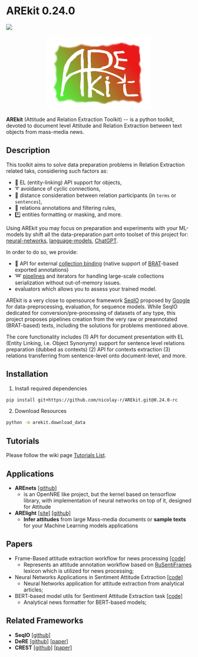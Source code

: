 # AREkit 0.24.0

![](https://img.shields.io/badge/Python-3.6-brightgreen.svg)

<p align="center">
    <img src="logo.png"/>
</p>

**AREkit** (Attitude and Relation Extraction Toolkit) --
is a python toolkit, devoted to document level Attitude and Relation Extraction between text objects from mass-media news. 

## Description

This toolkit aims to solve data preparation problems in Relation Extraction related taks, considiering such factors as:
* 🔗 EL (entity-linking) API support for objects, 
* ➰ avoidance of cyclic connections,
* :straight_ruler: distance consideration between relation participants (in `terms` or `sentences`),
* 📑 relations annotations and filtering rules,
* *️⃣ entities formatting or masking, and more.

Using AREkit you may focus on preparation and experiments with your ML-models by shift all the data-preparation part onto toolset of this project for:
[neural-networks](https://github.com/nicolay-r/AREkit/wiki/Sampling-for-Neural-Network), 
[language-models](https://github.com/nicolay-r/AREkit/wiki/Sampling-for-BERT), 
[ChatGPT](https://github.com/nicolay-r/AREkit/wiki/Sampling-for-ChatGPT).

In order to do so, we provide:
* :file_folder: API for external [collection binding](https://github.com/nicolay-r/AREkit/wiki/Binding-a-Custom-Source) (native support of [BRAT](https://brat.nlplab.org/)-based exported annotations)
* ➿ [pipelines](https://github.com/nicolay-r/AREkit/wiki/Pipelines:-Text-Opinion-Annotation) and iterators for handling large-scale collections serialization without out-of-memory issues.
* evaluators which allows you to assess your trained model.

AREkit is a very close to opensource framework [SeqIO](https://github.com/google/seqio) proposed by [Google](https://github.com/google) 
for data-preprocessing, evaluation, for sequence models.
While SeqIO dedicated for conversion/pre-processing of datasets of any type, 
this project proposes pipelines creation from the very raw or preannotated (BRAT-based) texts, including the solutions for problems mentioned above.

The core functionality includes 
(1) API for document presentation with EL (Entity Linking, i.e. Object Synonymy) support 
for sentence level relations preparation (dubbed as contexts)
(2) API for contexts extraction
(3) relations transferring from sentence-level onto document-level, and more.

## Installation 

1. Install required dependencies
```bash
pip install git+https://github.com/nicolay-r/AREkit.git@0.24.0-rc
```

2. Download Resources
```bash
python -m arekit.download_data
```

## Tutorials
Please follow the wiki page
[Tutorials List](https://github.com/nicolay-r/AREkit/wiki/Tutorials).

## Applications

* **AREnets** [[github]](https://github.com/nicolay-r/AREnets)
  * is an OpenNRE like project, but the kernel based on tensorflow library, with implementation of neural networks on top of it, designed for Attitude 
* **ARElight** [[site]](https://nicolay-r.github.io/arelight-page/) [[github]](https://github.com/nicolay-r/ARElight)
    * **Infer attitudes** from large Mass-media documents or **sample texts** for your Machine Learning models applications

## Papers
* Frame-Based attitude extraction workflow for news processing [[code]](https://github.com/nicolay-r/frame-based-attitude-extraction-workflow)
    * Represents an attitude annotation workflow based on [RuSentiFrames](https://github.com/nicolay-r/RuSentiFrames) lexicon which is utilized for news processing;
* Neural Networks Applications in Sentiment Attitude Extraction [[code]](https://github.com/nicolay-r/neural-networks-for-attitude-extraction)
    * Neural Networks application for attitude extraction from analytical articles;
* BERT-based model utils for Sentiment Attitude Extraction task [[code]](https://github.com/nicolay-r/bert-utils-for-attitude-extraction)
    * Analytical news formatter for BERT-based models;

## Related Frameworks

*  **SeqIO** [[github]](https://github.com/google/seqio)
*  **DeRE** [[github]](https://github.com/ims-tcl/DeRE) [[paper]](https://aclanthology.org/D18-2008/)
*  **CREST** [[github]](https://github.com/phosseini/CREST) [[paper]](https://arxiv.org/abs/2103.13606)

